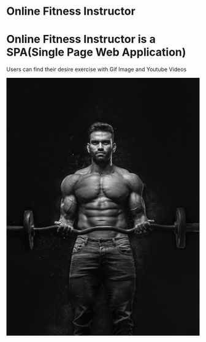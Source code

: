 # Online Fitness Instructor

# Online Fitness Instructor is a SPA(Single Page Web Application)

Users can find their desire exercise with Gif Image and Youtube Videos

<img src="/src/assets/images/banner-1.jpg" />
